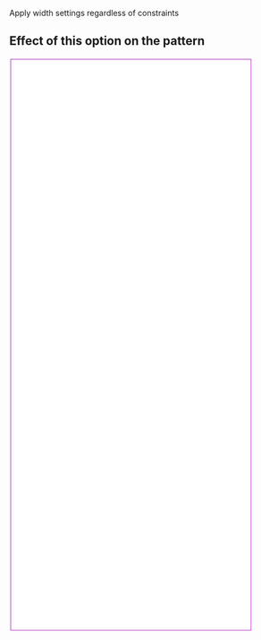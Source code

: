 Apply width settings regardless of constraints

## Effect of this option on the pattern

![This image shows the effect of this option by superimposing several variants that have a different value for this option](tiberius_forcewidth_sample.svg "Effect of this option on the pattern")
